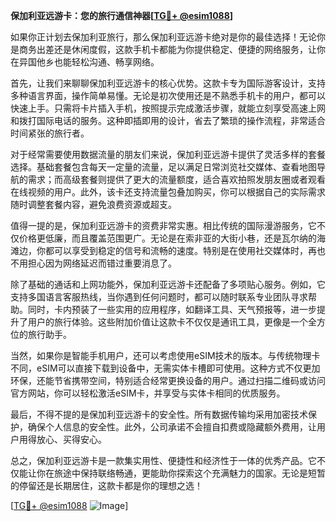 **保加利亚远游卡：您的旅行通信神器[[TG💪+ @esim1088](https://t.me/s/esim1088)]**

如果你正计划去保加利亚旅行，那么保加利亚远游卡绝对是你的最佳选择！无论你是商务出差还是休闲度假，这款手机卡都能为你提供稳定、便捷的网络服务，让你在异国他乡也能轻松沟通、畅享网络。

首先，让我们来聊聊保加利亚远游卡的核心优势。这款卡专为国际游客设计，支持多种语言界面，操作简单易懂。无论是初次使用还是不熟悉手机卡的用户，都可以快速上手。只需将卡片插入手机，按照提示完成激活步骤，就能立刻享受高速上网和拨打国际电话的服务。这种即插即用的设计，省去了繁琐的操作流程，非常适合时间紧张的旅行者。

对于经常需要使用数据流量的朋友们来说，保加利亚远游卡提供了灵活多样的套餐选择。基础套餐包含每天一定量的流量，足以满足日常浏览社交媒体、查看地图导航的需求；而高级套餐则提供了更大的流量额度，适合喜欢拍照发朋友圈或者观看在线视频的用户。此外，该卡还支持流量包叠加购买，你可以根据自己的实际需求随时调整套餐内容，避免浪费资源或超支。

值得一提的是，保加利亚远游卡的资费非常实惠。相比传统的国际漫游服务，它不仅价格更低廉，而且覆盖范围更广。无论是在索非亚的大街小巷，还是瓦尔纳的海滩边，你都可以享受到稳定的信号和流畅的速度。特别是在使用社交媒体时，再也不用担心因为网络延迟而错过重要消息了。

除了基础的通话和上网功能外，保加利亚远游卡还配备了多项贴心服务。例如，它支持多国语言客服热线，当你遇到任何问题时，都可以随时联系专业团队寻求帮助。同时，卡内预装了一些实用的应用程序，如翻译工具、天气预报等，进一步提升了用户的旅行体验。这些附加价值让这款卡不仅仅是通讯工具，更像是一个全方位的旅行助手。

当然，如果你是智能手机用户，还可以考虑使用eSIM技术的版本。与传统物理卡不同，eSIM可以直接下载到设备中，无需实体卡槽即可使用。这种方式不仅更加环保，还能节省携带空间，特别适合经常更换设备的用户。通过扫描二维码或访问官方网站，你可以轻松激活eSIM卡，并享受与实体卡相同的优质服务。

最后，不得不提的是保加利亚远游卡的安全性。所有数据传输均采用加密技术保护，确保个人信息的安全性。此外，公司承诺不会擅自扣费或隐藏额外费用，让用户用得放心、买得安心。

总之，保加利亚远游卡是一款集实用性、便捷性和经济性于一体的优秀产品。它不仅能让你在旅途中保持联络畅通，更能助你探索这个充满魅力的国家。无论是短暂的停留还是长期居住，这款卡都是你的理想之选！

[[TG💪+ @esim1088](https://t.me/s/esim1088) ![Image](https://i.postimg.cc/4NQfJmqS/Snipaste-2025-05-13-00-14-12.png)]